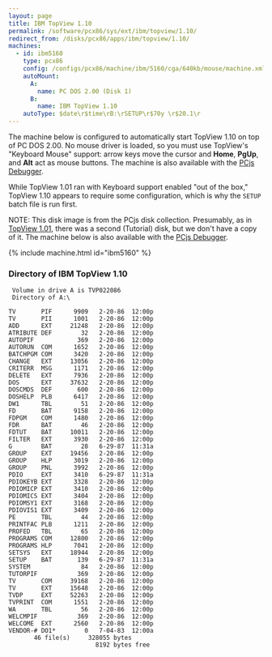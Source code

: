 ```yaml
---
layout: page
title: IBM TopView 1.10
permalink: /software/pcx86/sys/ext/ibm/topview/1.10/
redirect_from: /disks/pcx86/apps/ibm/topview/1.10/
machines:
  - id: ibm5160
    type: pcx86
    config: /configs/pcx86/machine/ibm/5160/cga/640kb/mouse/machine.xml
    autoMount:
      A:
        name: PC DOS 2.00 (Disk 1)
      B:
        name: IBM TopView 1.10
    autoType: $date\r$time\rB:\rSETUP\r$70y \r$20.1\r
---
```


The machine below is configured to automatically start TopView 1.10 on top of PC DOS 2.00.  No mouse driver is loaded,
so you must use TopView's "Keyboard Mouse" support: arrow keys move the cursor and **Home**, **PgUp**, and **Alt**
act as mouse buttons.  The machine is also available with the [PCjs Debugger](debugger/).

While TopView 1.01 ran with Keyboard support enabled "out of the box," TopView 1.10 appears to require some configuration,
which is why the `SETUP` batch file is run first.

NOTE: This disk image is from the PCjs disk collection.  Presumably, as in [TopView 1.01](../1.01/), there was a
second (Tutorial) disk, but we don't have a copy of it.  The machine below is also available with the [PCjs Debugger](debugger/).

{% include machine.html id="ibm5160" %}

### Directory of IBM TopView 1.10

     Volume in drive A is TVP022086
     Directory of A:\

    TV       PIF      9909   2-20-86  12:00p
    TV       PII      1001   2-20-86  12:00p
    ADD      EXT     21248   2-20-86  12:00p
    ATRIBUTE DEF        32   2-20-86  12:00p
    AUTOPIF            369   2-20-86  12:00p
    AUTORUN  COM      1652   2-20-86  12:00p
    BATCHPGM COM      3420   2-20-86  12:00p
    CHANGE   EXT     13056   2-20-86  12:00p
    CRITERR  MSG      1171   2-20-86  12:00p
    DELETE   EXT      7936   2-20-86  12:00p
    DOS      EXT     37632   2-20-86  12:00p
    DOSCMDS  DEF       600   2-20-86  12:00p
    DOSHELP  PLB      6417   2-20-86  12:00p
    DW1      TBL        51   2-20-86  12:00p
    FD       BAT      9158   2-20-86  12:00p
    FDPGM    COM      1480   2-20-86  12:00p
    FDR      BAT        46   2-20-86  12:00p
    FDTUT    BAT     10011   2-20-86  12:00p
    FILTER   EXT      3930   2-20-86  12:00p
    G        BAT        28   6-29-87  11:31a
    GROUP    EXT     19456   2-20-86  12:00p
    GROUP    HLP      3019   2-20-86  12:00p
    GROUP    PNL      3992   2-20-86  12:00p
    PDIO     EXT      3410   6-29-87  11:31a
    PDIOKEYB EXT      3328   2-20-86  12:00p
    PDIOMICP EXT      3410   2-20-86  12:00p
    PDIOMICS EXT      3404   2-20-86  12:00p
    PDIOMSY1 EXT      3168   2-20-86  12:00p
    PDIOVIS1 EXT      3409   2-20-86  12:00p
    PE       TBL        44   2-20-86  12:00p
    PRINTFAC PLB      1211   2-20-86  12:00p
    PROFED   TBL        65   2-20-86  12:00p
    PROGRAMS COM     12800   2-20-86  12:00p
    PROGRAMS HLP      7041   2-20-86  12:00p
    SETSYS   EXT     18944   2-20-86  12:00p
    SETUP    BAT       139   6-29-87  11:31a
    SYSTEM              84   2-20-86  12:00p
    TUTORPIF           369   2-20-86  12:00p
    TV       COM     39168   2-20-86  12:00p
    TV       EXT     15648   2-20-86  12:00p
    TVDP     EXT     52263   2-20-86  12:00p
    TVPRINT  COM      1551   2-20-86  12:00p
    WA       TBL        56   2-20-86  12:00p
    WELCMPIF           369   2-20-86  12:00p
    WELCOME  EXT      2560   2-20-86  12:00p
    VENDOR-# DO1*        0   7-04-83  12:00a
           46 file(s)     328055 bytes
                            8192 bytes free

